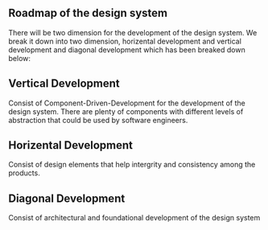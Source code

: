 ## Roadmap of the design system

There will be two dimension for the development of the design system.
We break it down into two dimension, horizental development and vertical development and diagonal development which has been breaked down below:


## Vertical Development
Consist of Component-Driven-Development for the development of the design system. There are plenty of components with different levels of abstraction 
that could be used by software engineers.

## Horizental Development
Consist of design elements that help intergrity and consistency among the products. 

## Diagonal Development
Consist of architectural and foundational development of the design system